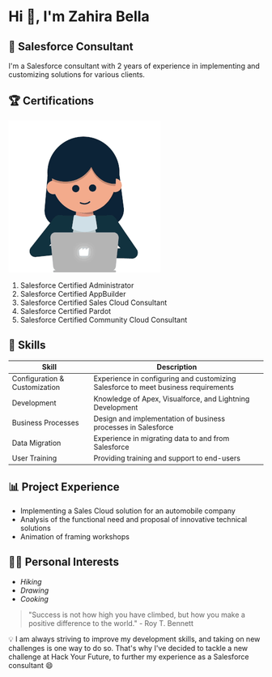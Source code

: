 # Hi 👋, I'm Zahira Bella

## 💼 Salesforce Consultant

I'm a Salesforce consultant with 2 years of experience in implementing and
customizing solutions for various clients.

## 🏆 Certifications

![coding](./img/coding.gif)

1. Salesforce Certified Administrator
2. Salesforce Certified AppBuilder
3. Salesforce Certified Sales Cloud Consultant
4. Salesforce Certified Pardot
5. Salesforce Certified Community Cloud Consultant

## 🔨 Skills

| Skill                         | Description                                                                        |
| ----------------------------- | ---------------------------------------------------------------------------------- |
| Configuration & Customization | Experience in configuring and customizing Salesforce to meet business requirements |
| Development                   | Knowledge of Apex, Visualforce, and Lightning Development                          |
| Business Processes            | Design and implementation of business processes in Salesforce                      |
| Data Migration                | Experience in migrating data to and from Salesforce                                |
| User Training                 | Providing training and support to end-users                                        |

## 📊 Project Experience

- Implementing a Sales Cloud solution for an automobile company
- Analysis of the functional need and proposal of innovative technical solutions
- Animation of framing workshops

## 🏃‍♂️ Personal Interests

- _Hiking_
- _Drawing_
- _Cooking_

> "Success is not how high you have climbed, but how you make a positive
> difference to the world." - Roy T. Bennett

💡 I am always striving to improve my development skills, and taking on new
challenges is one way to do so. That's why I've decided to tackle a new
challenge at Hack Your Future, to further my experience as a Salesforce
consultant 😄
